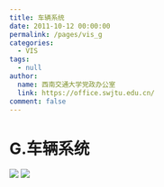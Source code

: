 ```yaml
---
title: 车辆系统
date: 2011-10-12 00:00:00
permalink: /pages/vis_g
categories: 
  - VIS
tags: 
  - null
author: 
  name: 西南交通大学党政办公室
  link: https://office.swjtu.edu.cn/
comment: false
---
```



# G.车辆系统

![](/img/vis/73.jpg)
![](/img/vis/74.jpg)
